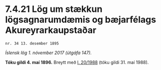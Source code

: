 # 7.4.21 Lög um stækkun lögsagnarumdæmis og bæjarfélags Akureyrarkaupstaðar

`nr. 34 13. desember 1895`

_Íslensk lög 1. nóvember 2017 (útgáfa 147)._

**Tóku gildi 4. maí 1896.**
Breytt með
[l. 20/1988](https://althingi.is/altext/stjtnr.html#1988020) (tóku gildi 31. maí 1988).


